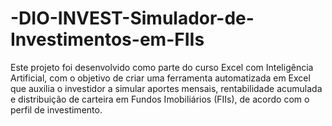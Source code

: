 # -DIO-INVEST-Simulador-de-Investimentos-em-FIIs
Este projeto foi desenvolvido como parte do curso Excel com Inteligência Artificial, com o objetivo de criar uma ferramenta automatizada em Excel que auxilia o investidor a simular aportes mensais, rentabilidade acumulada e distribuição de carteira em Fundos Imobiliários (FIIs), de acordo com o perfil de investimento.
